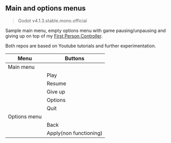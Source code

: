 ## Main and options menus
> Godot v4.1.3.stable.mono.official

Sample main menu, empty options menu
with game pausing/unpausing and giving up
on top of my [First Person Controller](https://github.com/Graunder/Godot_FirstPersonController).

Both repos are based on Youtube tutorials and further experimentation.

| Menu | Buttons |
| --- | --- |
| Main menu | |
| | Play |
| | Resume |
| | Give up |
| | Options |
| | Quit |
| Options menu | |
| | Back |
| | Apply(non functioning) |
